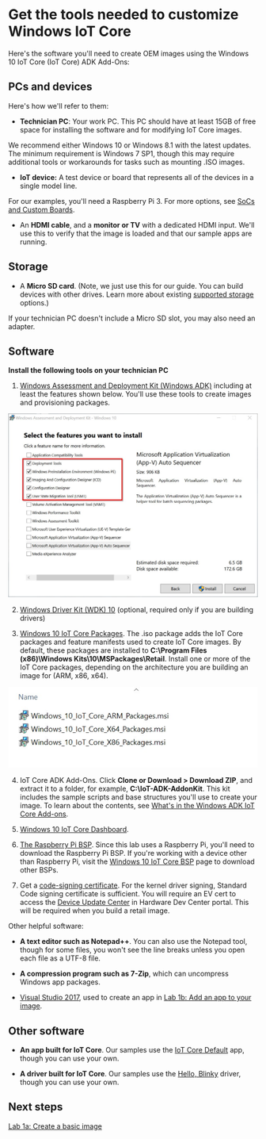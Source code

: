 # Get the tools needed to customize Windows IoT Core

Here's the software you'll need to create OEM images using the Windows 10 IoT Core (IoT Core) ADK Add-Ons:

## PCs and devices
Here's how we'll refer to them:

* <b>Technician PC</b>: Your work PC. This PC should have at least 15GB of free space for installing the software and for modifying IoT Core images. 

We recommend either Windows 10 or Windows 8.1 with the latest updates. The minimum requirement is Windows 7 SP1, though this may require additional tools or workarounds for tasks such as mounting .ISO images.

* <b>IoT device:</b> A test device or board that represents all of the devices in a single model line.

For our examples, you'll need a Raspberry Pi 3. For more options, see [SoCs and Custom Boards](../learn-about-hardware/SoCsAndCUstomBoards.md).

* An <b>HDMI cable</b>, and a <b>monitor or TV</b> with a dedicated HDMI input. We'll use this to verify that the image is loaded and that our sample apps are running.

## Storage
* A <b>Micro SD card</b>. (Note, we just use this for our guide. You can build devices with other drives. Learn more about existing [supported storage](../learn-about-hardware/HardwareCompatList.md#other-hardware-peripherals) options.)

If your technician PC doesn't include a Micro SD slot, you may also need an adapter.

## Software
<b>Install the following tools on your technician PC</b>

1. [Windows Assessment and Deployment Kit (Windows ADK)](https://docs.microsoft.com/en-us/windows-hardware/get-started/adk-install#winADK) including at least the features shown below. You'll use these tools to create images and provisioning packages.

![Dashboard screenshot](../media/ManufacturingGuide/WindowsADKSetup.jpg)

2. [Windows Driver Kit (WDK) 10](https://docs.microsoft.com/en-us/windows-hardware/drivers/download-the-wdk) (optional, required only if you are building drivers)

3. [Windows 10 IoT Core Packages](https://www.microsoft.com/en-us/software-download/windows10iotcore). The .iso package adds the IoT Core packages and feature manifests used to create IoT Core images. By default, these packages are installed to <b>C:\Program Files (x86)\Windows Kits\10\MSPackages\Retail</b>. Install one or more of the IoT Core packages, depending on the architecture you are building an image for (ARM, x86, x64).

![Dashboard screenshot](../media/ManufacturingGuide/IoTCorePackagesInstall.jpg)

4. IoT Core ADK Add-Ons. Click <b>Clone or Download > Download ZIP</b>, and extract it to a folder, for example, <b>C:\IoT-ADK-AddonKit</b>. This kit includes the sample scripts and base structures you'll use to create your image. To learn about the contents, see [What's in the Windows ADK IoT Core Add-ons](https://docs.microsoft.com/en-us/windows-hardware/manufacture/iot/iot-core-adk-addons).

5. [Windows 10 IoT Core Dashboard](http://go.microsoft.com/fwlink/p/?LinkId=708576).

6. [The Raspberry Pi BSP](https://github.com/ms-iot/iot-adk-addonkit/releases/download/v4.4/rpibsp-wm.zip). Since this lab uses a Raspberry Pi, you'll need to download the Raspberry Pi BSP. If you're working with a device other than Raspberry Pi, visit the [Windows 10 IoT Core BSP](https://docs.microsoft.com/en-us/windows/iot-core/build-your-image/createbsps) page to download other BSPs.

7. Get a [code-signing certificate](https://docs.microsoft.com/en-us/windows-hardware/drivers/dashboard/get-a-code-signing-certificate). For the kernel driver signing, Standard Code signing certificate is sufficient. You will require an EV cert to access the [Device Update Center](https://docs.microsoft.com/en-us/windows-hardware/service/iot/using-device-update-center) in Hardware Dev Center portal. This will be required when you build a retail image.

Other helpful software:

* <b>A text editor such as Notepad++</b>. You can also use the Notepad tool, though for some files, you won't see the line breaks unless you open each file as a UTF-8 file.

* <b>A compression program such as 7-Zip</b>, which can uncompress Windows app packages.

* [Visual Studio 2017](https://visualstudio.microsoft.com/vs/), used to create an app in [Lab 1b: Add an app to your image](AddApps.md).

## Other software
* <b>An app built for IoT Core</b>. Our samples use the [IoT Core Default](https://github.com/ms-iot/samples/tree/develop/IoTCoreDefaultApp) app, though you can use your own.

* <b>A driver built for IoT Core</b>. Our samples use the [Hello, Blinky](https://github.com/Microsoft/Windows-iotcore-samples/tree/develop/Samples/HelloBlinky) driver, though you can use your own.

## Next steps
[Lab 1a: Create a basic image](CreateBasicImage.md)